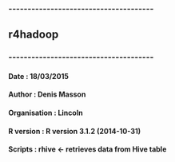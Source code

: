 ### --------------------------------------
##   r4hadoop
### --------------------------------------
#### Date : 18/03/2015
#### Author : Denis Masson
#### Organisation : Lincoln
#### R version : R version 3.1.2 (2014-10-31)
#### Scripts : rhive <- retrieves data from Hive table